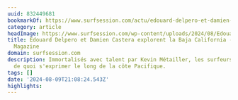 ```yaml
---
uuid: 832449681
bookmarkOf: https://www.surfsession.com/actu/edouard-delpero-et-damien-castera-explorent-la-baja-california/
category: article
headImage: https://www.surfsession.com/wp-content/uploads/2024/08/Edouard_Action05_BajaCalifornia_0323_KevinMetallier-1.jpg
title: Edouard Delpero et Damien Castera explorent la Baja California - Surf Session
  Magazine
domain: surfsession.com
description: Immortalisés avec talent par Kevin Métailler, les surfeurs ont trouvé
  de quoi s'exprimer le long de la côte Pacifique.
tags: []
date: '2024-08-09T21:08:24.543Z'
highlights:
---
```




